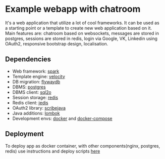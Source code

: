 Example webapp with chatroom
============================

It's a web application that utilize a lot of cool frameworks. It can be used as a starting point or a template to create new web application based on it.
Main features are: chatroom based on websockets, messages are stored in postgres, sessions are stored in redis, login via Google, VK, Linkedin using OAuth2, responsive bootstrap design, localisation.

Dependencies
------------
* Web framework: [spark](https://github.com/perwendel/spark)
* Template engine: [velocity](http://velocity.apache.org/)
* DB migration: [flywaydb](https://flywaydb.org/)
* DBMS: [postgres](https://www.postgresql.org/)
* DBMS client: [sql2o](https://github.com/aaberg/sql2o) 
* Session storage: [redis](http://redis.io/)
* Redis client: [jedis](https://github.com/xetorthio/jedis)
* OAuth2 library: [scribejava](https://github.com/scribejava/scribejava)
* Java additions: [lombok](https://projectlombok.org/)
* Development envs: [docker](https://github.com/docker/docker) and [docker-compose](https://github.com/docker/compose)

Deployment
----------

To deploy app as docker container, with other components(nginx, postgres, redis) use instructions and deploy scripts [here](https://github.com/jeckep/chat-room-deploy-scripts)

